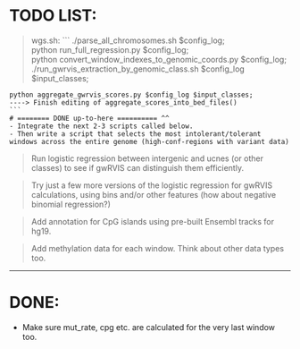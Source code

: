 # TODO LIST:
> wgs.sh:
	```
	./parse_all_chromosomes.sh $config_log;   
	python run_full_regression.py $config_log;  
	python convert_window_indexes_to_genomic_coords.py $config_log;
	./run_gwrvis_extraction_by_genomic_class.sh $config_log $input_classes;
	
	python aggregate_gwrvis_scores.py $config_log $input_classes;
	----> Finish editing of aggregate_scores_into_bed_files() 
	```
	# ======== DONE up-to-here ========== ^^ 
	- Integrate the next 2-3 scripts called below.
	- Then write a script that selects the most intolerant/tolerant windows across the entire genome (high-conf-regions with variant data)


> Run logistic regression between intergenic and ucnes (or other classes) to see if gwRVIS can distinguish them efficiently.

> Try just a few more versions of the logistic regression for gwRVIS calculations, using bins and/or other features (how about negative binomial regression?)

> Add annotation for CpG islands using pre-built Ensembl tracks for hg19.

> Add methylation data for each window. Think about other data types too.


-----------------
# DONE:
- Make sure mut_rate, cpg etc. are calculated for the very last window too.
